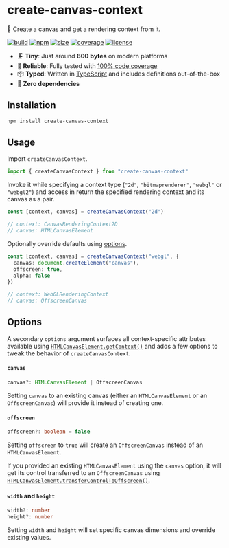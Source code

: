 # create-canvas-context

🎨 Create a canvas and get a rendering context from it.

[![build](https://img.shields.io/github/actions/workflow/status/marcbouchenoire/create-canvas-context/.github/workflows/ci.yml)](https://github.com/marcbouchenoire/create-canvas-context/actions/workflows/ci.yml)
[![npm](https://img.shields.io/npm/v/create-canvas-context?color=%230cf)](https://www.npmjs.com/package/create-canvas-context)
[![size](https://img.shields.io/bundlephobia/minzip/create-canvas-context?label=size&color=%2385f)](https://bundlephobia.com/package/create-canvas-context)
[![coverage](https://img.shields.io/codecov/c/github/marcbouchenoire/create-canvas-context?color=%23e4b)](https://codecov.io/gh/marcbouchenoire/create-canvas-context)
[![license](https://img.shields.io/github/license/marcbouchenoire/create-canvas-context?color=%23f81)](https://github.com/marcbouchenoire/create-canvas-context/blob/main/LICENSE)

- 🗜️ **Tiny**: Just around **600 bytes** on modern platforms
- 🧪 **Reliable**: Fully tested with [100% code coverage](https://codecov.io/gh/marcbouchenoire/create-canvas-context)
- 📦 **Typed**: Written in [TypeScript](https://www.typescriptlang.org/) and includes definitions out-of-the-box
- 💨 **Zero dependencies**

## Installation

```bash
npm install create-canvas-context
```

## Usage

Import `createCanvasContext`.

```typescript
import { createCanvasContext } from "create-canvas-context"
```

Invoke it while specifying a context type (`"2d"`, `"bitmaprenderer"`, `"webgl"` or `"webgl2"`) and access in return the specified rendering context and its canvas as a pair.

```typescript
const [context, canvas] = createCanvasContext("2d")

// context: CanvasRenderingContext2D
// canvas: HTMLCanvasElement
```

Optionally override defaults using [options](#options).

```typescript
const [context, canvas] = createCanvasContext("webgl", {
  canvas: document.createElement("canvas"),
  offscreen: true,
  alpha: false
})

// context: WebGLRenderingContext
// canvas: OffscreenCanvas
```

## Options

A secondary `options` argument surfaces all context-specific attributes available using [`HTMLCanvasElement.getContext()`](https://developer.mozilla.org/en-US/docs/Web/API/HTMLCanvasElement/getContext) and adds a few options to tweak the behavior of `createCanvasContext`.

#### `canvas`

```typescript
canvas?: HTMLCanvasElement | OffscreenCanvas
```

Setting `canvas` to an existing canvas (either an `HTMLCanvasElement` or an `OffscreenCanvas`) will provide it instead of creating one.

#### `offscreen`

```typescript
offscreen?: boolean = false
```

Setting `offscreen` to `true` will create an `OffscreenCanvas` instead of an `HTMLCanvasElement`.

If you provided an existing `HTMLCanvasElement` using the `canvas` option, it will get its control transferred to an `OffscreenCanvas` using [`HTMLCanvasElement.transferControlToOffscreen()`](https://developer.mozilla.org/en-US/docs/Web/API/HTMLCanvasElement/transferControlToOffscreen).

#### `width` and `height`

```typescript
width?: number
height?: number
```

Setting `width` and `height` will set specific canvas dimensions and override existing values.
